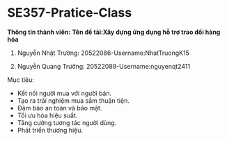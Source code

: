 # SE357-Pratice-Class
**Thông tin thành viên:**
**Tên đề tài:Xây dựng ứng dụng hỗ trợ trao đổi hàng hóa**
 
1. Nguyễn Nhật Trường: 20522086-Username:NhatTruongK15

2. Nguyễn Quang Trưởng: 20522089-Username:nguyenqt2411

Mục tiêu:
- Kết nối người mua với người bán.
- Tạo ra trải nghiệm mua sắm thuận tiện.
- Đảm bảo an toàn và bảo mật.
- Tối ưu hóa hiệu suất.
- Tăng cường tương tác người dùng.
- Phát triển thương hiệu.
